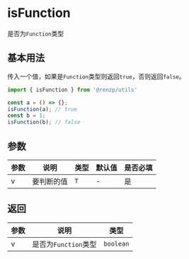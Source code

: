 # isFunction

是否为`Function`类型

## 基本用法

传入一个值，如果是`Function`类型则返回`true`，否则返回`false`。

```ts
import { isFunction } from '@renzp/utils'

const a = () => {};
isFunction(a); // true
const b = 1;
isFunction(b); // false
```

## 参数

| 参数 | 说明       | 类型 | 默认值 | 是否必填 |
| ---- | ---------- | ---- | ------ | -------- |
| v    | 要判断的值 | `T`  | -      | 是       |

## 返回

| 参数 | 说明                 | 类型      |
| ---- | -------------------- | --------- |
| v    | 是否为`Function`类型 | `boolean` |
